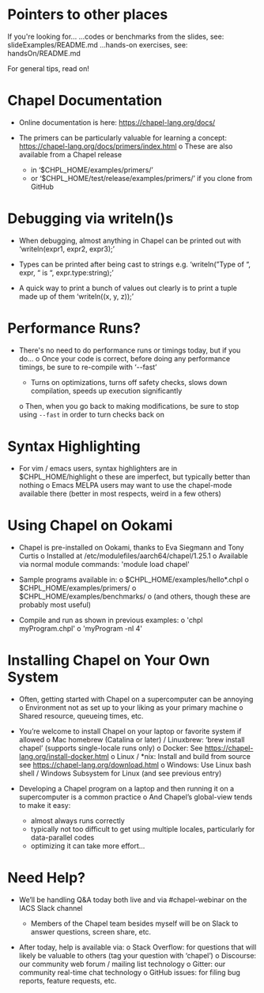 Pointers to other places
========================
If you're looking for...
...codes or benchmarks from the slides, see:   slideExamples/README.md
...hands-on exercises, see:                    handsOn/README.md

For general tips, read on!


Chapel Documentation
====================
* Online documentation is here: https://chapel-lang.org/docs/ 

* The primers can be particularly valuable for learning a concept:
    https://chapel-lang.org/docs/primers/index.html 
  o These are also available from a Chapel release
    - in ‘$CHPL_HOME/examples/primers/’
    - or ‘$CHPL_HOME/test/release/examples/primers/’ if you clone from GitHub


Debugging via writeln()s
========================
* When debugging, almost anything in Chapel can be printed out with
  ‘writeln(expr1, expr2, expr3);’

* Types can be printed after being cast to strings
  e.g. ‘writeln(”Type of “, expr, “ is “, expr.type:string);’

* A quick way to print a bunch of values out clearly is to print a
  tuple made up of them ‘writeln((x, y, z));’


Performance Runs?
=================
* There's no need to do performance runs or timings today, but if you do...
  o Once your code is correct, before doing any performance timings,
    be sure to re-compile with ‘--fast’
    - Turns on optimizations, turns off safety checks, slows down
      compilation, speeds up execution significantly

  o Then, when you go back to making modifications, be sure to stop
    using `--fast` in order to turn checks back on


Syntax Highlighting
===================
* For vim / emacs users, syntax highlighters are in $CHPL_HOME/highlight
  o these are imperfect, but typically better than nothing
  o Emacs MELPA users may want to use the chapel-mode available there
    (better in most respects, weird in a few others)


Using Chapel on Ookami
======================
* Chapel is pre-installed on Ookami, thanks to Eva Siegmann and Tony Curtis
  o Installed at /etc/modulefiles/aarch64/chapel/1.25.1
  o Available via normal module commands:
    'module load chapel'

* Sample programs available in:
  o $CHPL_HOME/examples/hello*.chpl
  o $CHPL_HOME/examples/primers/
  o $CHPL_HOME/examples/benchmarks/
  o (and others, though these are probably most useful)

* Compile and run as shown in previous examples:
  o 'chpl myProgram.chpl'
  o 'myProgram -nl 4'


Installing Chapel on Your Own System
====================================
* Often, getting started with Chapel on a supercomputer can be annoying
  o Environment not as set up to your liking as your primary machine
  o Shared resource, queueing times, etc.

* You’re welcome to install Chapel on your laptop or favorite system if allowed
  o Mac homebrew (Catalina or later) / Linuxbrew:
    ‘brew install chapel’  (supports single-locale runs only)
  o Docker: See https://chapel-lang.org/install-docker.html 
  o Linux / *nix: Install and build from source
    see https://chapel-lang.org/download.html 
  o Windows: Use Linux bash shell / Windows Subsystem for Linux
    (and see previous entry)

* Developing a Chapel program on a laptop and then running it on a
  supercomputer is a common practice
  o And Chapel’s global-view tends to make it easy:
    - almost always runs correctly
    - typically not too difficult to get using multiple locales,
      particularly for data-parallel codes
    - optimizing it can take more effort...


Need Help?
==========
* We’ll be handling Q&A today both live and via #chapel-webinar on the
  IACS Slack channel
  - Members of the Chapel team besides myself will be on Slack to
    answer questions, screen share, etc.

* After today, help is available via:
  o Stack Overflow: for questions that will likely be valuable to others
    (tag your question with ‘chapel’)
  o Discourse: our community web forum / mailing list technology
  o Gitter: our community real-time chat technology
  o GitHub issues: for filing bug reports, feature requests, etc.


